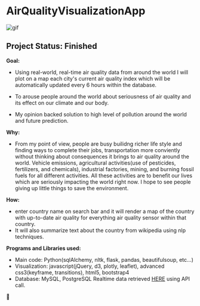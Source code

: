 # AirQualityVisualizationApp
![gif](static/images/projects/gifs/airyouokay.gif)

## Project Status: Finished

**Goal:** 
- Using real-world, real-time air quality data from around the world I will plot on a map each city's current air quality index which will be automatically updated every 6 hours within the database.

- To arouse people around the world about seriousness of air quality and its effect on our climate and our body.
- My opinion backed solution to high level of pollution around the world and future prediction.

**Why:**
- From my point of view, people are busy builidng richer life style and finding ways to complete their jobs, transportation more conviently
without thinking about consequences it brings to air quality around the world. Vehicle emissions, agricultural activities(use of pesticides, 
fertilizers, and chemicals), industrial factories, mining, and burning fossil fuels for all different activities. All these activities
are to benefit our lives which are seriously impacting the world right now. I hope to see people giving up little things to save the environment.

**How:**
- enter country name on search bar and it will render a map of the country with up-to-date air quality for everything air quality sensor within that country.
- It will also summarize text about the country from wikipedia using nlp techniques.

**Programs and Libraries used:**
- Main code: Python(sqlAlchemy, nltk, flask, pandas, beautifulsoup, etc...)
- Visualization: javascript(jQuery, d3, plotly, leaflet), advanced css3(keyframe, transitions), html5, bootstrap4
- Database: MySQL, PostgreSQL Realtime data retrieved [HERE](aqicn.org) using API call.

:bear:
